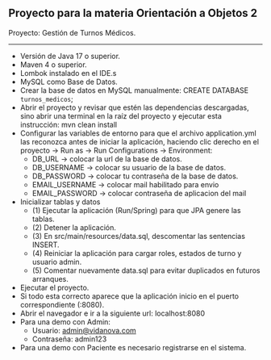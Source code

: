 ## Proyecto para la materia Orientación a Objetos 2

Proyecto: Gestión de Turnos Médicos.
- - -
- Versión de Java 17 o superior.
- Maven 4 o superior.
- Lombok instalado en el IDE.s
- MySQL como Base de Datos.
- Crear la base de datos en MySQL manualmente: CREATE DATABASE `turnos_medicos`;
- Abrir el proyecto y revisar que estén las dependencias descargadas, sino abrir una terminal en la raíz del proyecto y ejecutar esta instrucción: mvn clean install
- Configurar las variables de entorno para que el archivo application.yml las reconozca antes de iniciar la aplicación, haciendo clic derecho en el proyecto -> Run as  -> Run Configurations -> Environment:
  + DB_URL -> colocar la url de la base de datos.
  + DB_USERNAME -> colocar su usuario de la base de datos.
  + DB_PASSWORD -> colocar tu contraseña de la base de datos.
  + EMAIL_USERNAME -> colocar mail habilitado para envio
  + EMAIL_PASSWORD -> colocar contraseña de aplicacion del mail
- Inicializar tablas y datos
  + (1) Ejecutar la aplicación (Run/Spring) para que JPA genere las tablas.
  + (2) Detener la aplicación.
  + (3) En src/main/resources/data.sql, descomentar las sentencias INSERT.
  + (4) Reiniciar la aplicación para cargar roles, estados de turno y usuario admin.
  + (5) Comentar nuevamente data.sql para evitar duplicados en futuros arranques.
- Ejecutar el proyecto.
- Si todo esta correcto aparece que la aplicación inicio en el puerto correspondiente (:8080).
- Abrir el navegador e ir a la siguiente url: localhost:8080
- Para una demo con Admin:
    - Usuario: admin@vidanova.com
    - Contraseña: admin123
- Para una demo con Paciente es necesario registrarse en el sistema.
